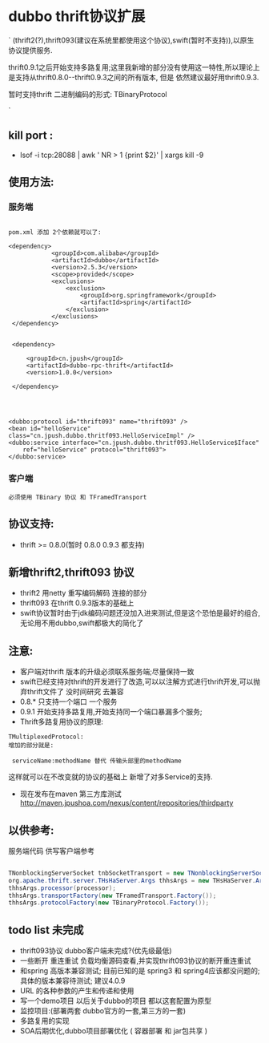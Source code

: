 # dubbo thrift协议扩展
`
(thrift2(?),thrift093(建议在系统里都使用这个协议),swift(暂时不支持)),以原生协议提供服务.

thrift0.9.1之后开始支持多路复用;这里我新增的部分没有使用这一特性,所以理论上是支持从thrift0.8.0--thrift0.9.3之间的所有版本,
但是 依然建议最好用thrift0.9.3.

暂时支持thrift 二进制编码的形式: TBinaryProtocol

`
## kill port :
* lsof -i tcp:28088 | awk ' NR > 1 {print $2}' | xargs kill -9


## 使用方法:

### 服务端
```

pom.xml 添加 2个依赖就可以了:

<dependency>
            <groupId>com.alibaba</groupId>
            <artifactId>dubbo</artifactId>
            <version>2.5.3</version>
            <scope>provided</scope>
            <exclusions>
                <exclusion>
                    <groupId>org.springframework</groupId>
                    <artifactId>spring</artifactId>
                </exclusion>
            </exclusions>
 </dependency>


 <dependency>

     <groupId>cn.jpush</groupId>
     <artifactId>dubbo-rpc-thrift</artifactId>
     <version>1.0.0</version>

 </dependency>




<dubbo:protocol id="thrift093" name="thrift093" />
<bean id="helloService" class="cn.jpush.dubbo.thritf093.HelloServiceImpl" />
<dubbo:service interface="cn.jpush.dubbo.thritf093.HelloService$Iface"
	ref="helloService" protocol="thrift093">
</dubbo:service>
```
### 客户端
`必须使用 TBinary 协议 和 TFramedTransport `



## 协议支持:
* thrift >= 0.8.0(暂时 0.8.0  0.9.3 都支持)


## 新增thrift2,thrift093 协议
* thrift2 用netty 重写编码解码 连接的部分
* thrift093 在thrift 0.9.3版本的基础上
* swift协议暂时由于jdk编码问题还没加入进来测试,但是这个恐怕是最好的组合,无论用不用dubbo,swift都极大的简化了


## 注意:

* 客户端对thrift 版本的升级必须联系服务端;尽量保持一致
* swift已经支持对thrift的开发进行了改造,可以以注解方式进行thrift开发,可以抛弃thrift文件了
没时间研究 去兼容
* 0.8.* 只支持一个端口 一个服务
* 0.9.1 开始支持多路复用,开始支持同一个端口暴漏多个服务;
* Thrift多路复用协议的原理:

```
TMultiplexedProtocol:
增加的部分就是:

 serviceName:methodName 替代 传输头部里的methodName

```
这样就可以在不改变就的协议的基础上 新增了对多Service的支持.


* 现在发布在maven 第三方库测试 http://maven.jpushoa.com/nexus/content/repositories/thirdparty



## 以供参考:
服务端代码   供写客户端参考
```java

TNonblockingServerSocket tnbSocketTransport = new TNonblockingServerSocket(port);
org.apache.thrift.server.THsHaServer.Args thhsArgs = new THsHaServer.Args(tnbSocketTransport);
thhsArgs.processor(processor);
thhsArgs.transportFactory(new TFramedTransport.Factory());
thhsArgs.protocolFactory(new TBinaryProtocol.Factory());


```




## todo list 未完成
* thrift093协议 dubbo客户端未完成?(优先级最低)
* 一些断开 重连重试 负载均衡源码查看,并实现thrift093协议的断开重连重试
* 和spring 高版本兼容测试; 目前已知的是 spring3 和 spring4应该都没问题的;具体的版本兼容待测试; 建议4.0.9
* URL 的各种参数的产生和传递和使用
* 写一个demo项目 以后关于dubbo的项目 都以这套配置为原型
* 监控项目:(部署两套 dubbo官方的一套,第三方的一套)
* 多路复用的实现
* SOA后期优化,dubbo项目部署优化 ( 容器部署 和 jar包共享 )
